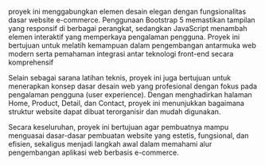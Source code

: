 proyek ini menggabungkan elemen desain elegan dengan fungsionalitas dasar website e-commerce. Penggunaan Bootstrap 5 memastikan tampilan yang responsif di berbagai perangkat, sedangkan JavaScript menambah elemen interaktif yang memperkaya pengalaman pengguna. Proyek ini bertujuan untuk melatih kemampuan dalam pengembangan antarmuka web modern serta pemahaman integrasi antar teknologi front-end secara komprehensif

Selain sebagai sarana latihan teknis, proyek ini juga bertujuan untuk menerapkan konsep dasar desain web yang profesional dengan fokus pada pengalaman pengguna (user experience). Dengan menghadirkan halaman Home, Product, Detail, dan Contact, proyek ini menunjukkan bagaimana struktur website dapat dibuat terorganisir dan mudah digunakan.

Secara keseluruhan, proyek ini bertujuan agar pembuatnya mampu menguasai dasar-dasar pembuatan website yang estetis, fungsional, dan efisien, sekaligus menjadi langkah awal dalam memahami alur pengembangan aplikasi web berbasis e-commerce.
